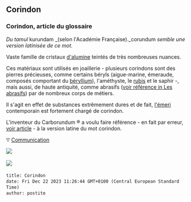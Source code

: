 ## Corindon
### Corindon, article du glossaire
 _Du tamul_ kurundam _(selon l'Académie Française)._corundum _semble une version latinisée de ce mot._ 

Vaste famille de cristaux [d'alumine](alumine.html) teintés de très nombreuses nuances.

Ces matériaux sont utilisés en joaillerie - plusieurs corindons sont des pierres précieuses, comme certains béryls (aigue-marine, émeraude, composés comportant du [béryllium](annexe1.html#be)), l'améthyste, le [rubis](oxydes.html#oxydedor) et le saphir -, mais aussi, de haute antiquité, comme abrasifs ([voir référence in Les abrasifs](abrasifs.html#alumines)) par de nombreux corps de métiers.

Il s'agit en effet de substances extrêmement dures et de fait, [l'émeri](emeri.html) contemporain est fortement chargé de corindon.

L'inventeur du Carborundum ® a voulu faire référence - en fait par erreur, [voir article](carborundum.html#corindon) - à la version latine du mot corindon.



![](images/flechebas.gif) [Communication](http://www.artrealite.com/annonceurs.htm) 

[![](https://cbonvin.fr/sites/regie.artrealite.com/visuels/campagne1.png)](index-2.html#20131014)

![](https://cbonvin.fr/sites/regie.artrealite.com/visuels/campagne2.png)
```
title: Corindon
date: Fri Dec 22 2023 11:26:44 GMT+0100 (Central European Standard Time)
author: postite
```
